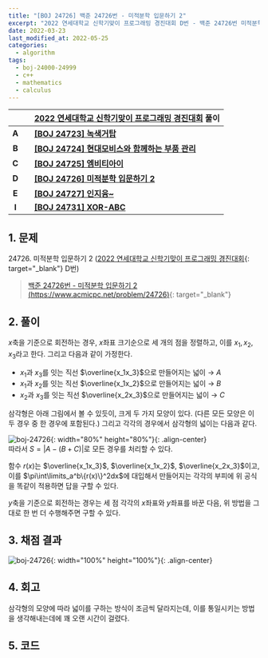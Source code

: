 ```yaml
---
title: "[BOJ 24726] 백준 24726번 - 미적분학 입문하기 2"
excerpt: "2022 연세대학교 신학기맞이 프로그래밍 경진대회 D번 - 백준 24726번 미적분학 입문하기 2"
date: 2022-03-23
last_modified_at: 2022-05-25
categories:
  - algorithm
tags:
  - boj-24000-24999
  - c++
  - mathematics
  - calculus
---
```


|||[2022 연세대학교 신학기맞이 프로그래밍 경진대회](https://burningfalls.github.io/contest/yonsei2022-baekjoon-contest/) 풀이|
|:---:|:---:|:---|
|**A**||**[[BOJ 24723] 녹색거탑](https://burningfalls.github.io/algorithm/boj-24723/)**|
|**B**||**[[BOJ 24724] 현대모비스와 함께하는 부품 관리](https://burningfalls.github.io/algorithm/boj-24724/)**|
|**C**||**[[BOJ 24725] 엠비티아이](https://burningfalls.github.io/algorithm/boj-24725/)**|
|**D**||**[[BOJ 24726] 미적분학 입문하기 2](https://burningfalls.github.io/algorithm/boj-24726/)**|
|**E**||**[[BOJ 24727] 인지융~](https://burningfalls.github.io/algorithm/boj-24727/)**|
|**I**||**[[BOJ 24731] XOR-ABC](https://burningfalls.github.io/algorithm/boj-24731/)**|

## 1. 문제
$24726$. 미적분학 입문하기 2 ([2022 연세대학교 신학기맞이 프로그래밍 경진대회](https://burningfalls.github.io/contest/yonsei-baekjoon-contest/){: target="_blank"} D번)

> [백준 24726번 - 미적분학 입문하기 2 (https://www.acmicpc.net/problem/24726)](https://www.acmicpc.net/problem/24726){: target="_blank"}

## 2. 풀이

$x$축을 기준으로 회전하는 경우, $x$좌표 크기순으로 세 개의 점을 정렬하고, 이를 $x_1, x_2, x_3$라고 한다. 그리고 다음과 같이 가정한다.

* $x_1$과 $x_3$를 잇는 직선 $\overline{x_1x_3}$으로 만들어지는 넓이 $\rightarrow$ $A$
* $x_1$과 $x_2$를 잇는 직선 $\overline{x_1x_2}$으로 만들어지는 넓이 $\rightarrow$ $B$
* $x_2$과 $x_3$를 잇는 직선 $\overline{x_2x_3}$으로 만들어지는 넓이 $\rightarrow$ $C$

삼각형은 아래 그림에서 볼 수 있듯이, 크게 두 가지 모양이 있다. (다른 모든 모양은 이 두 경우 중 한 경우에 포함된다.) 그리고 각각의 경우에서 삼각형의 넓이는 다음과 같다.

![boj-24726](https://user-images.githubusercontent.com/30232837/159607511-185954e2-d8b7-4eba-a8d5-34c7056ebe95.png){: width="80%" height="80%"}{: .align-center}
<br>
따라서 $S=|A-(B+C)|$로 모든 경우를 처리할 수 있다.

함수 $r(x)$는 $\overline{x_1x_3}$, $\overline{x_1x_2}$, $\overline{x_2x_3}$이고, 이를 $\pi\int\limits_a^b\{r(x)\}^2dx$에 대입해서 만들어지는 각각의 부피에 위 공식을 똑같이 적용하면 답을 구할 수 있다.

$y$축을 기준으로 회전하는 경우는 세 점 각각의 $x$좌표와 $y$좌표를 바꾼 다음, 위 방법을 그대로 한 번 더 수행해주면 구할 수 있다.

## 3. 채점 결과

![boj-24726](https://user-images.githubusercontent.com/30232837/159600605-92e76cf3-f88b-4337-b7be-4d83df9a4c53.png "boj-24726"){: width="100%" height="100%"}{: .align-center}

## 4. 회고

삼각형의 모양에 따라 넓이를 구하는 방식이 조금씩 달라지는데, 이를 통일시키는 방법을 생각해내는데에 꽤 오랜 시간이 걸렸다.

## 5. 코드

<script src="https://gist.github.com/BurningFalls/9367a64fd1c92092dc0af44fa3fa9636.js"></script>